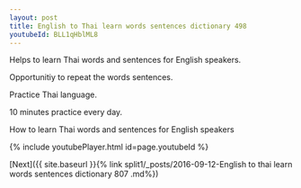 ```yaml
---
layout: post
title: English to Thai learn words sentences dictionary 498 
youtubeId: BLL1qHblML8
---
```

 
 
Helps to learn Thai words and sentences for English speakers.

Opportunitiy to repeat the words sentences. 

Practice Thai language. 
 
10 minutes practice every day. 
 
How to learn Thai words and sentences for English speakers 
 
{% include youtubePlayer.html id=page.youtubeId %}
 
 
[Next]({{ site.baseurl }}{% link  split1/_posts/2016-09-12-English to thai learn words sentences dictionary 807 .md%})
 
